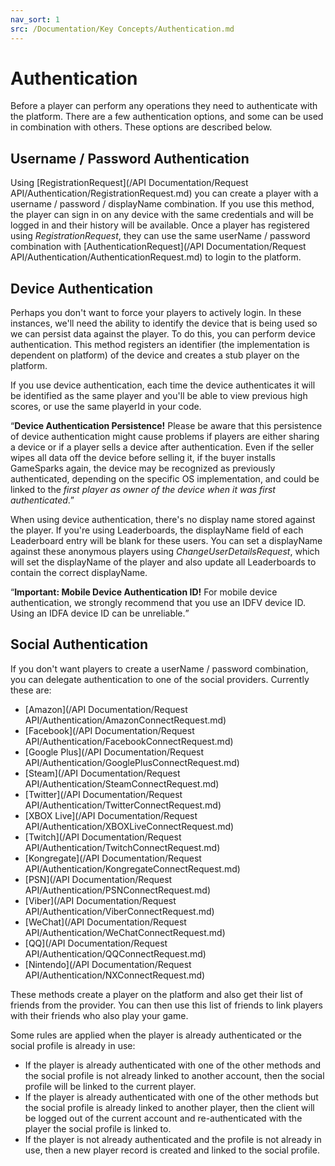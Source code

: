 ```yaml
---
nav_sort: 1
src: /Documentation/Key Concepts/Authentication.md
---
```


# Authentication

Before a player can perform any operations they need to authenticate with the platform. There are a few authentication options, and some can be used in combination with others. These options are described below.

## Username / Password Authentication

Using [RegistrationRequest](/API Documentation/Request API/Authentication/RegistrationRequest.md) you can create a player with a username / password / displayName combination. If you use this method, the player can sign in on any device with the same credentials and will be logged in and their history will be available. Once a player has registered using *RegistrationRequest*, they can use the same userName / password combination with [AuthenticationRequest](/API Documentation/Request API/Authentication/AuthenticationRequest.md) to login to the platform.

## Device Authentication

Perhaps you don't want to force your players to actively login. In these instances, we'll need the ability to identify the device that is being used so we can persist data against the player. To do this, you can perform device authentication. This method registers an identifier (the implementation is dependent on platform) of the device and creates a stub player on the platform.

If you use device authentication, each time the device authenticates it will be identified as the same player and you'll be able to view previous high scores, or use the same playerId in your code.

<q>**Device Authentication Persistence!** Please be aware that this persistence of device authentication might cause problems if players are either sharing a device or if a player sells a device after authentication. Even if the seller wipes all data off the device before selling it, if the buyer installs GameSparks again, the device may be recognized as previously authenticated, depending on the specific OS implementation, and could be linked to the *first player as owner of the device when it was first authenticated*.</q>

When using device authentication, there's no display name stored against the player. If you're using Leaderboards, the displayName field of each Leaderboard entry will be blank for these users. You can set a displayName against these anonymous players using *ChangeUserDetailsRequest*, which will set the displayName of the player and also update all Leaderboards to contain the correct displayName.

<q>**Important: Mobile Device Authentication ID!** For mobile device authentication, we strongly recommend that you use an IDFV device ID. Using an IDFA device ID can be unreliable.</q>

## Social Authentication

If you don't want players to create a userName / password combination, you can delegate authentication to one of the social providers. Currently these are:

* [Amazon](/API Documentation/Request API/Authentication/AmazonConnectRequest.md)
* [Facebook](/API Documentation/Request API/Authentication/FacebookConnectRequest.md)
* [Google Plus](/API Documentation/Request API/Authentication/GooglePlusConnectRequest.md)
* [Steam](/API Documentation/Request API/Authentication/SteamConnectRequest.md)
* [Twitter](/API Documentation/Request API/Authentication/TwitterConnectRequest.md)
* [XBOX Live](/API Documentation/Request API/Authentication/XBOXLiveConnectRequest.md)
* [Twitch](/API Documentation/Request API/Authentication/TwitchConnectRequest.md)
* [Kongregate](/API Documentation/Request API/Authentication/KongregateConnectRequest.md)
* [PSN](/API Documentation/Request API/Authentication/PSNConnectRequest.md)
* [Viber](/API Documentation/Request API/Authentication/ViberConnectRequest.md)
* [WeChat](/API Documentation/Request API/Authentication/WeChatConnectRequest.md)
* [QQ](/API Documentation/Request API/Authentication/QQConnectRequest.md)
* [Nintendo](/API Documentation/Request API/Authentication/NXConnectRequest.md)

These methods create a player on the platform and also get their list of friends from the provider. You can then use this list of friends to link players with their friends who also play your game.

Some rules are applied when the player is already authenticated or the social profile is already in use:

* If the player is already authenticated with one of the other methods and the social profile is not already linked to another account, then the social profile will be linked to the current player.
* If the player is already authenticated with one of the other methods but the social profile is already linked to another player, then the client will be logged out of the current account and re-authenticated with the player the social profile is linked to.
* If the player is not already authenticated and the profile is not already in use, then a new player record is created and linked to the social profile.
